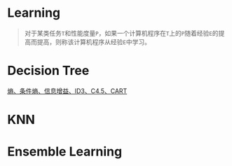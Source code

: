 # Learning

> 对于某类任务`T`和性能度量`P`，如果一个计算机程序在`T`上的`P`随着经验`E`的提高而提高，则称该计算机程序从经验`E`中学习。

# Decision Tree
[熵、条件熵、信息增益、ID3、C4.5、CART](C:\Users\YangHL\Desktop\模式识别\非度量方法.docx)
# KNN

# Ensemble Learning


